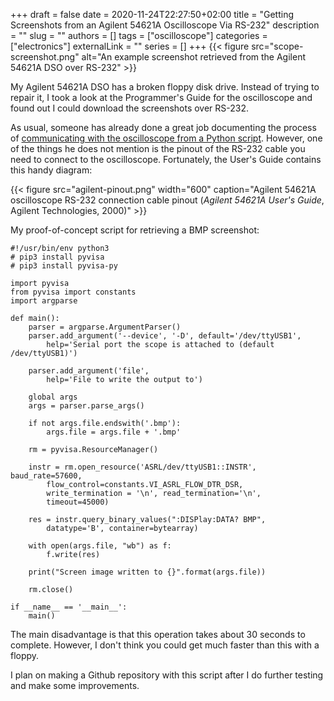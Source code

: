 +++ 
draft = false
date = 2020-11-24T22:27:50+02:00
title = "Getting Screenshots from an Agilent 54621A Oscilloscope Via RS-232"
description = ""
slug = ""
authors = []
tags = ["oscilloscope"]
categories = ["electronics"]
externalLink = ""
series = []
+++
{{< figure src="scope-screenshot.png" alt="An example screenshot retrieved from the Agilent 54621A DSO over RS-232" >}}

My Agilent 54621A DSO has a broken floppy disk drive.
Instead of trying to repair it, I took a look at the Programmer's Guide for
the oscilloscope and found out I could download the screenshots over RS-232.

As usual, someone has already done a great job documenting the process of
[communicating with the oscilloscope from a Python script](https://01001000.xyz/2020-05-07-Walkthrough-Agilent-Oscilloscope-RS232/).
However, one of the things he does not mention is the pinout of the RS-232
cable you need to connect to the oscilloscope.
Fortunately, the User's Guide contains this handy diagram:

{{< figure src="agilent-pinout.png" width="600" caption="Agilent 54621A oscilloscope RS-232 connection cable pinout (<cite>Agilent 54621A User's Guide</cite>, Agilent Technologies, 2000)" >}}

My proof-of-concept script for retrieving a BMP screenshot:
```python3
#!/usr/bin/env python3
# pip3 install pyvisa
# pip3 install pyvisa-py

import pyvisa
from pyvisa import constants
import argparse

def main():
    parser = argparse.ArgumentParser()
    parser.add_argument('--device', '-D', default='/dev/ttyUSB1',
        help='Serial port the scope is attached to (default /dev/ttyUSB1)')

    parser.add_argument('file',
        help='File to write the output to')

    global args
    args = parser.parse_args()

    if not args.file.endswith('.bmp'):
        args.file = args.file + '.bmp'

    rm = pyvisa.ResourceManager()

    instr = rm.open_resource('ASRL/dev/ttyUSB1::INSTR', baud_rate=57600,
        flow_control=constants.VI_ASRL_FLOW_DTR_DSR,
        write_termination = '\n', read_termination='\n',
        timeout=45000)

    res = instr.query_binary_values(":DISPlay:DATA? BMP",
        datatype='B', container=bytearray)

    with open(args.file, "wb") as f:
        f.write(res)

    print("Screen image written to {}".format(args.file))

    rm.close()

if __name__ == '__main__':
    main()
```

The main disadvantage is that this operation takes about 30 seconds to
complete.
However, I don't think you could get much faster than this with a floppy.

I plan on making a Github repository with this script after I do further
testing and make some improvements.
